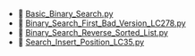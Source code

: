 * 📄 [Basic_Binary_Search.py](Basic_Binary_Search.py)
* 📄 [Binary_Search_First_Bad_Version_LC278.py](Binary_Search_First_Bad_Version_LC278.py)
* 📄 [Binary_Search_Reverse_Sorted_List.py](Binary_Search_Reverse_Sorted_List.py)
* 📄 [Search_Insert_Position_LC35.py](Search_Insert_Position_LC35.py)
